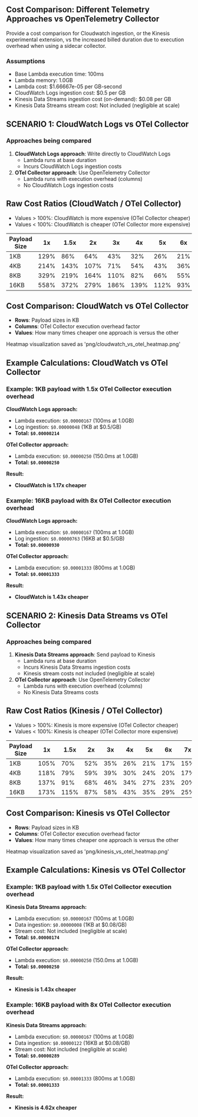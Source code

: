 ## Cost Comparison: Different Telemetry Approaches vs OpenTelemetry Collector

Provide a cost comparison for Cloudwatch ingestion, or the Kinesis experimental extension,
vs the increased billed duration due to execution overhead when using a sidecar collector.

### Assumptions
* Base Lambda execution time: 100ms
* Lambda memory: 1.0GB
* Lambda cost: $1.66667e-05 per GB-second
* CloudWatch Logs ingestion cost: $0.5 per GB
* Kinesis Data Streams ingestion cost (on-demand): $0.08 per GB
* Kinesis Data Streams stream cost: Not included (negligible at scale)

## SCENARIO 1: CloudWatch Logs vs OTel Collector

### Approaches being compared
1. **CloudWatch Logs approach**: Write directly to CloudWatch Logs
   * Lambda runs at base duration
   * Incurs CloudWatch Logs ingestion costs
2. **OTel Collector approach**: Use OpenTelemetry Collector
   * Lambda runs with execution overhead (columns)
   * No CloudWatch Logs ingestion costs

## Raw Cost Ratios (CloudWatch / OTel Collector)
* Values > 100%: CloudWatch is more expensive (OTel Collector cheaper)
* Values < 100%: CloudWatch is cheaper (OTel Collector more expensive)

| Payload Size | 1x | 1.5x | 2x | 3x | 4x | 5x | 6x | 7x | 8x | 9x | 10x |
|-|-|-|-|-|-|-|-|-|-|-|-|
| 1KB | 129% | 86% | 64% | 43% | 32% | 26% | 21% | 18% | 16% | 14% | 13% |
| 4KB | 214% | 143% | 107% | 71% | 54% | 43% | 36% | 31% | 27% | 24% | 21% |
| 8KB | 329% | 219% | 164% | 110% | 82% | 66% | 55% | 47% | 41% | 37% | 33% |
| 16KB | 558% | 372% | 279% | 186% | 139% | 112% | 93% | 80% | 70% | 62% | 56% |

## Cost Comparison: CloudWatch vs OTel Collector
* **Rows**: Payload sizes in KB
* **Columns**: OTel Collector execution overhead factor
* **Values**: How many times cheaper one approach is versus the other


Heatmap visualization saved as 'png/cloudwatch_vs_otel_heatmap.png'

## Example Calculations: CloudWatch vs OTel Collector

### Example: 1KB payload with 1.5x OTel Collector execution overhead

**CloudWatch Logs approach:**
* Lambda execution: `$0.00000167` (100ms at 1.0GB)
* Log ingestion: `$0.00000048` (1KB at $0.5/GB)
* **Total: `$0.00000214`**

**OTel Collector approach:**
* Lambda execution: `$0.00000250` (150.0ms at 1.0GB)
* **Total: `$0.00000250`**

**Result:**
* **CloudWatch is 1.17x cheaper**

### Example: 16KB payload with 8x OTel Collector execution overhead

**CloudWatch Logs approach:**
* Lambda execution: `$0.00000167` (100ms at 1.0GB)
* Log ingestion: `$0.00000763` (16KB at $0.5/GB)
* **Total: `$0.00000930`**

**OTel Collector approach:**
* Lambda execution: `$0.00001333` (800ms at 1.0GB)
* **Total: `$0.00001333`**

**Result:**
* **CloudWatch is 1.43x cheaper**
## SCENARIO 2: Kinesis Data Streams vs OTel Collector

### Approaches being compared
1. **Kinesis Data Streams approach**: Send payload to Kinesis
   * Lambda runs at base duration
   * Incurs Kinesis Data Streams ingestion costs
   * Kinesis stream costs not included (negligible at scale)
2. **OTel Collector approach**: Use OpenTelemetry Collector
   * Lambda runs with execution overhead (columns)
   * No Kinesis Data Streams costs

## Raw Cost Ratios (Kinesis / OTel Collector)
* Values > 100%: Kinesis is more expensive (OTel Collector cheaper)
* Values < 100%: Kinesis is cheaper (OTel Collector more expensive)

| Payload Size | 1x | 1.5x | 2x | 3x | 4x | 5x | 6x | 7x | 8x | 9x | 10x |
|-|-|-|-|-|-|-|-|-|-|-|-|
| 1KB | 105% | 70% | 52% | 35% | 26% | 21% | 17% | 15% | 13% | 12% | 10% |
| 4KB | 118% | 79% | 59% | 39% | 30% | 24% | 20% | 17% | 15% | 13% | 12% |
| 8KB | 137% | 91% | 68% | 46% | 34% | 27% | 23% | 20% | 17% | 15% | 14% |
| 16KB | 173% | 115% | 87% | 58% | 43% | 35% | 29% | 25% | 22% | 19% | 17% |

## Cost Comparison: Kinesis vs OTel Collector
* **Rows**: Payload sizes in KB
* **Columns**: OTel Collector execution overhead factor
* **Values**: How many times cheaper one approach is versus the other


Heatmap visualization saved as 'png/kinesis_vs_otel_heatmap.png'

## Example Calculations: Kinesis vs OTel Collector

### Example: 1KB payload with 1.5x OTel Collector execution overhead

**Kinesis Data Streams approach:**
* Lambda execution: `$0.00000167` (100ms at 1.0GB)
* Data ingestion: `$0.00000008` (1KB at $0.08/GB)
* Stream cost: Not included (negligible at scale)
* **Total: `$0.00000174`**

**OTel Collector approach:**
* Lambda execution: `$0.00000250` (150.0ms at 1.0GB)
* **Total: `$0.00000250`**

**Result:**
* **Kinesis is 1.43x cheaper**

### Example: 16KB payload with 8x OTel Collector execution overhead

**Kinesis Data Streams approach:**
* Lambda execution: `$0.00000167` (100ms at 1.0GB)
* Data ingestion: `$0.00000122` (16KB at $0.08/GB)
* Stream cost: Not included (negligible at scale)
* **Total: `$0.00000289`**

**OTel Collector approach:**
* Lambda execution: `$0.00001333` (800ms at 1.0GB)
* **Total: `$0.00001333`**

**Result:**
* **Kinesis is 4.62x cheaper**
